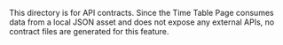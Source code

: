 This directory is for API contracts. Since the Time Table Page consumes data from a local JSON asset and does not expose any external APIs, no contract files are generated for this feature.
